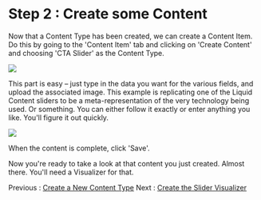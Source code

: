 # Step 2 : Create some Content

Now that a Content Type has been created, we can create a Content Item.   Do this by going to the &#39;Content Item&#39; tab and clicking on &#39;Create Content&#39; and choosing &#39;CTA Slider&#39; as the Content Type.

![](images/step2-content-type.png)


This part is easy – just type in the data you want for the various fields, and upload the associated image.  This example is replicating one of the Liquid Content sliders to be a meta-representation of the very technology being used.  Or something.   You can either follow it exactly or enter anything you like.  You&#39;ll figure it out quickly.

![](images/step2-content-item.png)

When the content is complete, click &#39;Save&#39;.

Now you&#39;re ready to take a look at that content you just created.  Almost there.  You&#39;ll need a Visualizer for that.

Previous : [Create a New Content Type](step1.md)
Next : [Create the Slider Visualizer](step3.md)